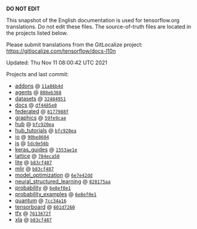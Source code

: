 __DO NOT EDIT__

This snapshot of the English documentation is used for tensorflow.org
translations. Do not edit these files. The source-of-truth files are located in
the projects listed below.

Please submit translations from the GitLocalize project: https://gitlocalize.com/tensorflow/docs-l10n

Updated: Thu Nov 11 08:00:42 UTC 2021

Projects and last commit:

- [addons](https://github.com/tensorflow/addons/tree/master/docs) @ <a href='https://github.com/tensorflow/addons/commit/11a86b4d4961961a6ea56e6cb0439fcacd261a6e'><code>11a86b4d</code></a>
- [agents](https://github.com/tensorflow/agents/tree/master/docs) @ <a href='https://github.com/tensorflow/agents/commit/808eb36800e863d9d40a91f8a5c95b12a9b49ad8'><code>808eb368</code></a>
- [datasets](https://github.com/tensorflow/datasets/tree/master/docs) @ <a href='https://github.com/tensorflow/datasets/commit/32484951f9fd1a47b0103564598939ffd4a6f83f'><code>32484951</code></a>
- [docs](https://github.com/tensorflow/docs/tree/master/site/en) @ <a href='https://github.com/tensorflow/docs/commit/df4485e052523e0f852e83cea30ad319808bd97b'><code>df4485e0</code></a>
- [federated](https://github.com/tensorflow/federated/tree/main/docs) @ <a href='https://github.com/tensorflow/federated/commit/8177988f7f9795c2b4a3758b74fe5db92ab0de84'><code>8177988f</code></a>
- [graphics](https://github.com/tensorflow/graphics/tree/master/tensorflow_graphics/g3doc) @ <a href='https://github.com/tensorflow/graphics/commit/59fe9caec32743672731af62f94bb2aea94e4951'><code>59fe9cae</code></a>
- [hub](https://github.com/tensorflow/hub/tree/master/docs) @ <a href='https://github.com/tensorflow/hub/commit/bfc920eabacc68598df0772f0c76d9f46d28a411'><code>bfc920ea</code></a>
- [hub_tutorials](https://github.com/tensorflow/hub/tree/master/examples/colab) @ <a href='https://github.com/tensorflow/hub/commit/bfc920eabacc68598df0772f0c76d9f46d28a411'><code>bfc920ea</code></a>
- [io](https://github.com/tensorflow/io/tree/master/docs) @ <a href='https://github.com/tensorflow/io/commit/90be860451a705e2fbe8cfdec3c30030112b5c69'><code>90be8604</code></a>
- [js](https://github.com/tensorflow/tfjs-website/tree/master/docs) @ <a href='https://github.com/tensorflow/tfjs-website/commit/5dc0e56b49ce2138479de36c315ca0e81671ff94'><code>5dc0e56b</code></a>
- [keras_guides](https://github.com/tensorflow/docs/tree/snapshot-keras/site/en/guide/keras) @ <a href='https://github.com/tensorflow/docs/commit/1553ae1e4a149be71703e2ee60173b3d1e0e8c00'><code>1553ae1e</code></a>
- [lattice](https://github.com/tensorflow/lattice/tree/master/docs) @ <a href='https://github.com/tensorflow/lattice/commit/784eca50cbdfedf39f183cc7d298c9fe376b69c0'><code>784eca50</code></a>
- [lite](https://github.com/tensorflow/tensorflow/tree/master/tensorflow/lite/g3doc) @ <a href='https://github.com/tensorflow/tensorflow/commit/b83cf48763c4a70fc7a7c5f03499769d37e60698'><code>b83cf487</code></a>
- [mlir](https://github.com/tensorflow/tensorflow/tree/master/tensorflow/compiler/mlir/g3doc) @ <a href='https://github.com/tensorflow/tensorflow/commit/b83cf48763c4a70fc7a7c5f03499769d37e60698'><code>b83cf487</code></a>
- [model_optimization](https://github.com/tensorflow/model-optimization/tree/master/tensorflow_model_optimization/g3doc) @ <a href='https://github.com/tensorflow/model-optimization/commit/6e7e42dd3f13c6bff253769f2e94d73204db116c'><code>6e7e42dd</code></a>
- [neural_structured_learning](https://github.com/tensorflow/neural-structured-learning/tree/master/g3doc) @ <a href='https://github.com/tensorflow/neural-structured-learning/commit/828175aae2140a96c661c77ff258c9d718c6293f'><code>828175aa</code></a>
- [probability](https://github.com/tensorflow/probability/tree/main/tensorflow_probability/g3doc) @ <a href='https://github.com/tensorflow/probability/commit/6e8ef0e1641471ff4927b1551739a47a0d9a01ad'><code>6e8ef0e1</code></a>
- [probability_examples](https://github.com/tensorflow/probability/tree/main/tensorflow_probability/examples/jupyter_notebooks) @ <a href='https://github.com/tensorflow/probability/commit/6e8ef0e1641471ff4927b1551739a47a0d9a01ad'><code>6e8ef0e1</code></a>
- [quantum](https://github.com/tensorflow/quantum/tree/master/docs) @ <a href='https://github.com/tensorflow/quantum/commit/7cc34a16bb372b5660b686b9ab8355859d69cf56'><code>7cc34a16</code></a>
- [tensorboard](https://github.com/tensorflow/tensorboard/tree/master/docs) @ <a href='https://github.com/tensorflow/tensorboard/commit/601d726053ba370f4fa21fc5d3691cbd9260eb62'><code>601d7260</code></a>
- [tfx](https://github.com/tensorflow/tfx/tree/master/docs) @ <a href='https://github.com/tensorflow/tfx/commit/7613672f20678bc03248dedd981df373026acd7e'><code>7613672f</code></a>
- [xla](https://github.com/tensorflow/tensorflow/tree/master/tensorflow/compiler/xla/g3doc) @ <a href='https://github.com/tensorflow/tensorflow/commit/b83cf48763c4a70fc7a7c5f03499769d37e60698'><code>b83cf487</code></a>

